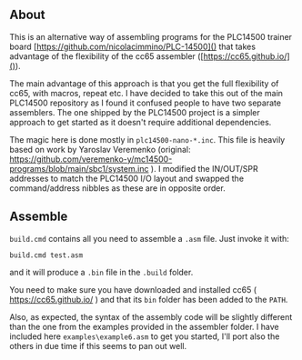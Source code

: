 ## About

This is an alternative way of assembling programs for the PLC14500 trainer board 
[https://github.com/nicolacimmino/PLC-14500]() that takes advantage  of the flexibility of the cc65 assembler
([https://cc65.github.io/]()).

The main advantage of this approach is that you get the full flexibility of cc65, with macros, repeat etc. I have
decided to take this out of the main PLC14500 repository as I found it confused people to have two separate assemblers.
The one shipped by the PLC14500 project is a simpler approach to get started as it doesn't require additional dependencies.

The magic here is done mostly in `plc14500-nano-*.inc`. This file is heavily based on work by Yaroslav Veremenko
(original: https://github.com/veremenko-y/mc14500-programs/blob/main/sbc1/system.inc ).  I modified the IN/OUT/SPR 
addresses to match the PLC14500 I/O layout and swapped the command/address nibbles as these are in opposite order.

## Assemble

`build.cmd` contains all you need to assemble a `.asm` file. Just invoke it with:

`build.cmd test.asm`

and it will produce a `.bin` file in the `.build` folder.

You need to make sure you have downloaded and installed cc65 ( https://cc65.github.io/ ) and that its `bin` folder has
been added to the `PATH`.

Also, as expected, the syntax of the assembly code will be slightly different than the one from the examples provided
in the assembler folder. I have included here `examples\example6.asm` to get you started, I'll port also the others
in due time if this seems to pan out well.
